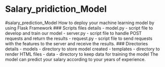 # Salary_pridiction_Model
#salary_prediction_Model How to deploy your machine learning model by using Flask Framework  ### Scripts files details  - model.py - script file to develop and train our model - server.py -  script file to handle POST requests and return the results - request.py -  script file to send requests with the features to the server and receive the results.  ### Directories details  - models - directory to store model created - templates - directory to render HTML  files - data  - directory to keep data for training the model  The model can predict your salary according to your years of experience. 
